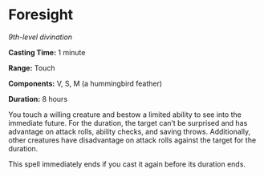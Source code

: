 <title>Foresight</title>

# Foresight

_9th-level divination_

**Casting Time:** 1 minute

**Range:** Touch

**Components:** V, S, M (a hummingbird
feather)

**Duration:** 8 hours

You touch a willing creature and bestow a
limited ability to see into the immediate
future. For the duration, the target can’t be
surprised and has advantage on attack rolls,
ability checks, and saving throws.
Additionally, other creatures have
disadvantage on attack rolls against the
target for the duration.

This spell immediately ends if you cast it
again before its duration ends.



